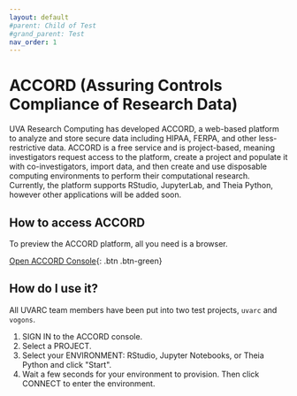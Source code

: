 ```yaml
---
layout: default
#parent: Child of Test
#grand_parent: Test
nav_order: 1
---
```


# ACCORD (Assuring Controls Compliance of Research Data)

UVA Research Computing has developed ACCORD, a web-based platform to analyze and store secure data including HIPAA, FERPA, and other less-restrictive data. ACCORD is a free service and is project-based, meaning investigators request access to the platform, create a project and populate it with co-investigators, import data, and then create and use disposable computing environments to perform their computational research. Currently, the platform supports RStudio, JupyterLab, and Theia Python, however other applications will be added soon. 

## How to access ACCORD


To preview the ACCORD platform, all you need is a browser. 


[Open ACCORD Console](https://accord.uvarc.io/){: .btn .btn-green}


## How do I use it?

All UVARC team members have been put into two test projects, `uvarc` and `vogons`.

1. SIGN IN to the ACCORD console.
2. Select a PROJECT.
3. Select your ENVIRONMENT: RStudio, Jupyter Notebooks, or Theia Python and click "Start".
4. Wait a few seconds for your environment to provision. Then click CONNECT to enter the environment.

